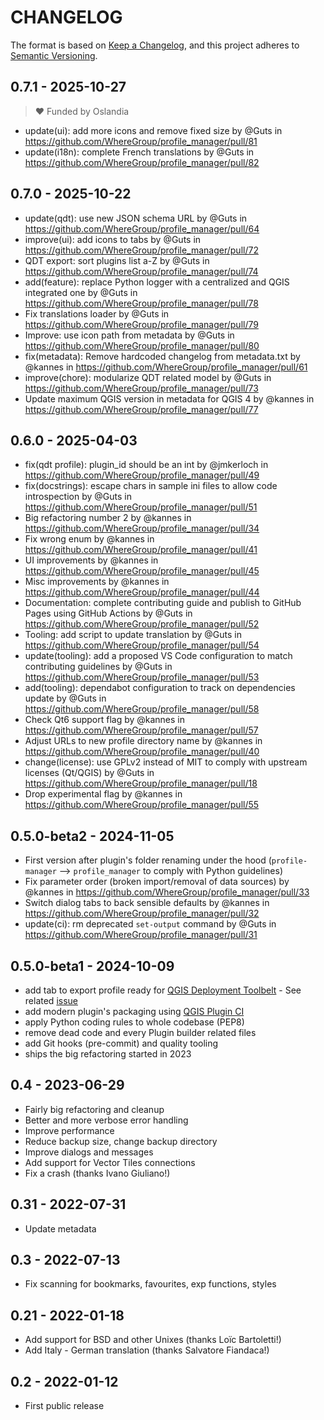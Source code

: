 # CHANGELOG

The format is based on [Keep a Changelog](https://keepachangelog.com/), and this project adheres to [Semantic Versioning](https://semver.org/).

<!--

Unreleased

## version_tag - YYYY-DD-mm

### Added

### Changed

### Removed

-->

## 0.7.1 - 2025-10-27

> ♥️ Funded by Oslandia

- update(ui): add more icons and remove fixed size by @Guts in <https://github.com/WhereGroup/profile_manager/pull/81>
- update(i18n): complete French translations by @Guts in <https://github.com/WhereGroup/profile_manager/pull/82>

## 0.7.0 - 2025-10-22

- update(qdt): use new JSON schema URL by @Guts in <https://github.com/WhereGroup/profile_manager/pull/64>
- improve(ui): add icons to tabs by @Guts in <https://github.com/WhereGroup/profile_manager/pull/72>
- QDT export: sort plugins list a-Z by @Guts in <https://github.com/WhereGroup/profile_manager/pull/74>
- add(feature): replace Python logger with a centralized and QGIS integrated one by @Guts in <https://github.com/WhereGroup/profile_manager/pull/78>
- Fix translations loader by @Guts in <https://github.com/WhereGroup/profile_manager/pull/79>
- Improve: use icon path from metadata by @Guts in <https://github.com/WhereGroup/profile_manager/pull/80>
- fix(metadata): Remove hardcoded changelog from metadata.txt by @kannes in <https://github.com/WhereGroup/profile_manager/pull/61>
- improve(chore): modularize QDT related model by @Guts in <https://github.com/WhereGroup/profile_manager/pull/73>
- Update maximum QGIS version in metadata for QGIS 4 by @kannes in <https://github.com/WhereGroup/profile_manager/pull/77>

## 0.6.0 - 2025-04-03

- fix(qdt profile): plugin_id should be an int by @jmkerloch in <https://github.com/WhereGroup/profile_manager/pull/49>
- fix(docstrings): escape chars in sample ini files to allow code introspection by @Guts in <https://github.com/WhereGroup/profile_manager/pull/51>
- Big refactoring number 2 by @kannes in <https://github.com/WhereGroup/profile_manager/pull/34>
- Fix wrong enum by @kannes in <https://github.com/WhereGroup/profile_manager/pull/41>
- UI improvements by @kannes in <https://github.com/WhereGroup/profile_manager/pull/45>
- Misc improvements by @kannes in <https://github.com/WhereGroup/profile_manager/pull/44>
- Documentation: complete contributing guide and publish to GitHub Pages using GitHub Actions by @Guts in <https://github.com/WhereGroup/profile_manager/pull/52>
- Tooling: add script to update translation by @Guts in <https://github.com/WhereGroup/profile_manager/pull/54>
- update(tooling): add a proposed VS Code configuration to match contributing guidelines by @Guts in <https://github.com/WhereGroup/profile_manager/pull/53>
- add(tooling): dependabot configuration to track on dependencies update by @Guts in <https://github.com/WhereGroup/profile_manager/pull/58>
- Check Qt6 support flag by @kannes in <https://github.com/WhereGroup/profile_manager/pull/57>
- Adjust URLs to new profile directory name by @kannes in <https://github.com/WhereGroup/profile_manager/pull/40>
- change(license): use GPLv2 instead of MIT to comply with upstream licenses (Qt/QGIS) by @Guts in <https://github.com/WhereGroup/profile_manager/pull/18>
- Drop experimental flag by @kannes in <https://github.com/WhereGroup/profile_manager/pull/55>

## 0.5.0-beta2 - 2024-11-05

- First version after plugin's folder renaming under the hood (`profile-manager` --> `profile_manager` to comply with Python guidelines)
- Fix parameter order (broken import/removal of data sources) by @kannes in <https://github.com/WhereGroup/profile_manager/pull/33>
- Switch dialog tabs to back sensible defaults by @kannes in <https://github.com/WhereGroup/profile_manager/pull/32>
- update(ci): rm deprecated `set-output` command by @Guts in <https://github.com/WhereGroup/profile_manager/pull/31>

## 0.5.0-beta1 - 2024-10-09

- add tab to export profile ready for [QGIS Deployment Toolbelt](https://github.com/Guts/qgis-deployment-cli/) - See related [issue](https://github.com/WhereGroup/profile_manager/issues/10)
- add modern plugin's packaging using [QGIS Plugin CI](https://github.com/opengisch/qgis-plugin-ci/)
- apply Python coding rules to whole codebase (PEP8)
- remove dead code and every Plugin builder related files
- add Git hooks (pre-commit) and quality tooling
- ships the big refactoring started in 2023

## 0.4 - 2023-06-29

- Fairly big refactoring and cleanup
- Better and more verbose error handling
- Improve performance
- Reduce backup size, change backup directory
- Improve dialogs and messages
- Add support for Vector Tiles connections
- Fix a crash (thanks Ivano Giuliano!)

## 0.31 - 2022-07-31

- Update metadata

## 0.3 - 2022-07-13

- Fix scanning for bookmarks, favourites, exp functions, styles

## 0.21 - 2022-01-18

- Add support for BSD and other Unixes (thanks Loïc Bartoletti!)
- Add Italy - German translation (thanks Salvatore Fiandaca!)

## 0.2 - 2022-01-12

- First public release
